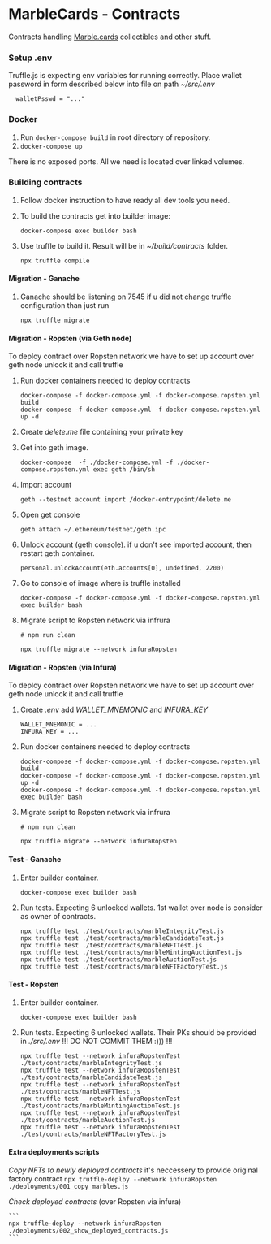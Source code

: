 # MarbleCards - Contracts

Contracts handling [Marble.cards](https://beta.marble.cards) collectibles and other stuff.

### Setup .env
  Truffle.js is expecting env variables for running correctly. Place wallet password in form described below into file on path *~/src/.env*
  ```
    walletPsswd = "..."
  ```

### Docker

1. Run `docker-compose build` in root directory of repository.
2. `docker-compose up`

There is no exposed ports. All we need is located over linked volumes.

### Building contracts

1. Follow docker instruction to have ready all dev tools you need.

2. To build the contracts get into builder image:
    ```
    docker-compose exec builder bash
    ```

3. Use truffle to build it. Result will be in *~/build/contracts* folder.
    ```
    npx truffle compile
    ```

#### Migration - Ganache

1. Ganache should be listening on 7545 if u did not change truffle configuration than just run
    ```
    npx truffle migrate
    ```

#### Migration - Ropsten (via Geth node)

To deploy contract over Ropsten network we have to set up account over geth node unlock it and call truffle

1. Run docker containers needed to deploy contracts
    ```
    docker-compose -f docker-compose.yml -f docker-compose.ropsten.yml build
    docker-compose -f docker-compose.yml -f docker-compose.ropsten.yml up -d
    ```

2. Create *delete.me* file containing your private key

3. Get into geth image.
    ```
    docker-compose  -f ./docker-compose.yml -f ./docker-compose.ropsten.yml exec geth /bin/sh
    ```

4. Import account
    ```
    geth --testnet account import /docker-entrypoint/delete.me
    ```

5. Open get console
    ```
    geth attach ~/.ethereum/testnet/geth.ipc
    ```

6. Unlock account (geth console). if u don't see imported account, then restart geth container.
    ```
    personal.unlockAccount(eth.accounts[0], undefined, 2200)
    ```

7. Go to console of image where is truffle installed
    ```
    docker-compose -f docker-compose.yml -f docker-compose.ropsten.yml exec builder bash
    ```

8. Migrate script to Ropsten network via infrura
    ```
    # npm run clean

    npx truffle migrate --network infuraRopsten
    ```

#### Migration - Ropsten (via Infura)

To deploy contract over Ropsten network we have to set up account over geth node unlock it and call truffle

1. Create *.env* add *WALLET_MNEMONIC* and *INFURA_KEY*

    ```
    WALLET_MNEMONIC = ...
    INFURA_KEY = ...
    ```

2. Run docker containers needed to deploy contracts
    ```
    docker-compose -f docker-compose.yml -f docker-compose.ropsten.yml build
    docker-compose -f docker-compose.yml -f docker-compose.ropsten.yml up -d
    docker-compose -f docker-compose.yml -f docker-compose.ropsten.yml exec builder bash
    ```

3. Migrate script to Ropsten network via infrura
    ```
    # npm run clean

    npx truffle migrate --network infuraRopsten
    ```

#### Test - Ganache

1. Enter builder container.
    ```
    docker-compose exec builder bash
    ```

2. Run tests. Expecting 6 unlocked wallets. 1st wallet over node is consider as owner of contracts.
    ```
    npx truffle test ./test/contracts/marbleIntegrityTest.js
    npx truffle test ./test/contracts/marbleCandidateTest.js
    npx truffle test ./test/contracts/marbleNFTTest.js
    npx truffle test ./test/contracts/marbleMintingAuctionTest.js
    npx truffle test ./test/contracts/marbleAuctionTest.js
    npx truffle test ./test/contracts/marbleNFTFactoryTest.js
    ```

#### Test - Ropsten

1. Enter builder container.
    ```
    docker-compose exec builder bash
    ```

2. Run tests. Expecting 6 unlocked wallets. Their PKs should be provided in *./src/.env* !!! DO NOT COMMIT THEM :))) !!!
    ```
    npx truffle test --network infuraRopstenTest ./test/contracts/marbleIntegrityTest.js
    npx truffle test --network infuraRopstenTest ./test/contracts/marbleCandidateTest.js
    npx truffle test --network infuraRopstenTest ./test/contracts/marbleNFTTest.js
    npx truffle test --network infuraRopstenTest ./test/contracts/marbleMintingAuctionTest.js
    npx truffle test --network infuraRopstenTest ./test/contracts/marbleAuctionTest.js
    npx truffle test --network infuraRopstenTest ./test/contracts/marbleNFTFactoryTest.js
    ```


#### Extra deployments scripts

*Copy NFTs to newly deployed contracts* it's neccessery to provide original factory contract
    ```
    npx truffle-deploy --network infuraRopsten ./deployments/001_copy_marbles.js
    ```

*Check deployed contracts* (over Ropsten via infura)

    ```
    npx truffle-deploy --network infuraRopsten ./deployments/002_show_deployed_contracts.js
    ```
